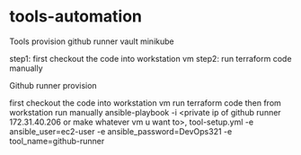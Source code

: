 # tools-automation

Tools provision
github runner
vault
minikube

step1: first checkout the code into workstation vm
step2: run terraform code manually

Github runner provision

first checkout the code into workstation vm
run terraform code
then from workstation run manually
ansible-playbook -i <private ip of github runner 172.31.40.206 or make whatever vm u want to>, tool-setup.yml -e ansible_user=ec2-user -e ansible_password=DevOps321 -e tool_name=github-runner

